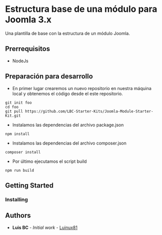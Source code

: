 # Estructura base de una módulo para Joomla 3.x

Una plantilla de base con la estructura de un módulo Joomla.

## Prerrequisitos
* NodeJs

## Preparación para desarrollo
* En primer lugar crearemos un nuevo repositorio en nuestra máquina local y obtenemos el código desde el este repositorio.
~~~
git init foo
cd foo
git pull https://github.com/LBC-Starter-Kits/Joomla-Module-Starter-Kit.git
~~~

* Instalamos las dependencias del archivo package.json
~~~
npm install
~~~

* Instalamos las dependencias del archivo composer.json
~~~
composer install
~~~

* Por último ejecutamos el script build
~~~
npm run build
~~~

## Getting Started


### Installing


## Authors

* **Luis BC** - *Initial work* - [Luinux81](https://github.com/LuinuX81)


